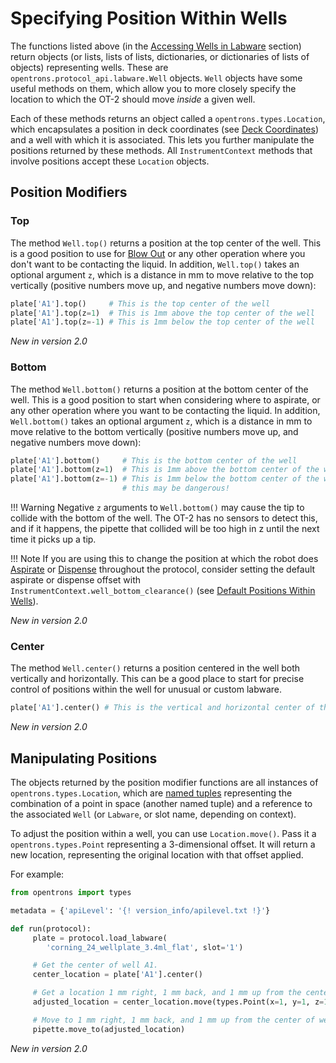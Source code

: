 # Specifying Position Within Wells

The functions listed above (in the [Accessing Wells in Labware](new_labware.md#accessing-wells-in-labware) section) return objects (or lists, lists of lists,
dictionaries, or dictionaries of lists of objects) representing wells.
These are `opentrons.protocol_api.labware.Well` objects. `Well`
objects have some useful methods on them, which allow you to more
closely specify the location to which the OT-2 should move *inside* a
given well.

Each of these methods returns an object called a
`opentrons.types.Location`, which
encapsulates a position in deck coordinates (see
[Deck Coordinates](new_protocol_api.md#deck-coordinates)) and a well
with which it is associated. This lets you further manipulate the
positions returned by these methods. All
`InstrumentContext` methods that
involve positions accept these `Location` objects.

## Position Modifiers

### Top

The method `Well.top()` returns a
position at the top center of the well. This is a good position to use
for [Blow Out](new_atomic_commands.md#blow-out) or any other operation
where you don't want to be contacting the liquid. In addition,
`Well.top()` takes an optional argument
`z`, which is a distance in mm to move relative to the top vertically
(positive numbers move up, and negative numbers move down):

``` python
plate['A1'].top()     # This is the top center of the well
plate['A1'].top(z=1)  # This is 1mm above the top center of the well
plate['A1'].top(z=-1) # This is 1mm below the top center of the well
```

_New in version 2.0_

### Bottom

The method `Well.bottom()` returns a
position at the bottom center of the well. This is a good position to
start when considering where to aspirate, or any other operation where
you want to be contacting the liquid. In addition,
`Well.bottom()` takes an optional
argument `z`, which is a distance in mm to move relative to the bottom
vertically (positive numbers move up, and negative numbers move down):

``` python
plate['A1'].bottom()     # This is the bottom center of the well
plate['A1'].bottom(z=1)  # This is 1mm above the bottom center of the well
plate['A1'].bottom(z=-1) # This is 1mm below the bottom center of the well.
                         # this may be dangerous!
```

!!! Warning
    Negative `z` arguments to `Well.bottom()` may cause the tip to collide with the bottom of the well.
    The OT-2 has no sensors to detect this, and if it happens, the pipette
    that collided will be too high in z until the next time it picks up a
    tip.


!!! Note
    If you are using this to change the position at which the robot does
    [Aspirate](new_atomic_commands.md#aspirate) or
    [Dispense](new_atomic_commands.md#dispense) throughout the protocol,
    consider setting the default aspirate or dispense offset with
    `InstrumentContext.well_bottom_clearance()` (see [Default Positions Within Wells](new_pipette.md#default-positions-within-wells)).


_New in version 2.0_

### Center

The method `Well.center()` returns a
position centered in the well both vertically and horizontally. This can
be a good place to start for precise control of positions within the
well for unusual or custom labware.

``` python
plate['A1'].center() # This is the vertical and horizontal center of the well
```

_New in version 2.0_

## Manipulating Positions

The objects returned by the position modifier functions are all
instances of `opentrons.types.Location`, which are [named
tuples](https://docs.python.org/3/library/collections.html#collections.namedtuple)
representing the combination of a point in space (another named tuple)
and a reference to the associated `Well` (or `Labware`, or slot
name, depending on context).

To adjust the position within a well, you can use
`Location.move()`. Pass it a
`opentrons.types.Point` representing
a 3-dimensional offset. It will return a new location, representing the
original location with that offset applied.

For example:

```python
from opentrons import types

metadata = {'apiLevel': '{! version_info/apilevel.txt !}'}

def run(protocol):
     plate = protocol.load_labware(
        'corning_24_wellplate_3.4ml_flat', slot='1')

     # Get the center of well A1.
     center_location = plate['A1'].center()

     # Get a location 1 mm right, 1 mm back, and 1 mm up from the center of well A1.
     adjusted_location = center_location.move(types.Point(x=1, y=1, z=1))

     # Move to 1 mm right, 1 mm back, and 1 mm up from the center of well A1.
     pipette.move_to(adjusted_location)
```

_New in version 2.0_
